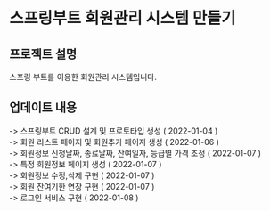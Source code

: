 # 스프링부트 회원관리 시스템 만들기  

## 프로젝트 설명  
스프링 부트를 이용한 회원관리 시스템입니다.  
  
   
   
## 업데이트 내용
-> 스프링부트 CRUD 설계 및 프로토타입 생성 ( 2022-01-04 )  
-> 회원 리스트 페이지 및 회원추가 페이지 생성 ( 2022-01-06 )  
-> 회원정보 신청날짜, 종료날짜, 잔여일자, 등급별 가격 조정 ( 2022-01-07 )  
-> 특정 회원정보 페이지 생성 ( 2022-01-07 )  
-> 회원정보 수정,삭제 구현 ( 2022-01-07 )  
-> 회원 잔여기한 연장 구현 ( 2022-01-07 )  
-> 로그인 서비스 구현 ( 2022-01-08 )  

